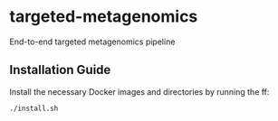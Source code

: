 # targeted-metagenomics
End-to-end targeted metagenomics pipeline

## Installation Guide

Install the necessary Docker images and directories by running the ff:

```bash
./install.sh
```